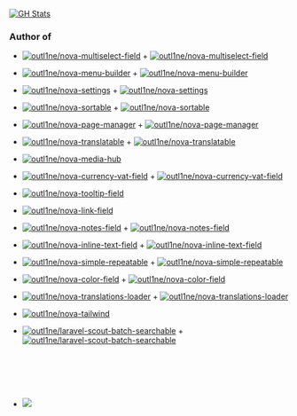 [![GH Stats](https://github-readme-stats.vercel.app/api?username=tarpsvo&show_icons=true&include_all_commits=true&count_private=true&theme=noctis_minimus&cache_seconds=3600&custom_title=outl1ne%20/%20tarpsvo&hide=stars)](https://github.com/tarpsvo)

### Author of

- [![outl1ne/nova-multiselect-field](https://img.shields.io/packagist/dt/outl1ne/nova-multiselect-field.svg?style=flat-square&label=outl1ne/nova-multiselect-field%20|%20downloads)](https://github.com/outl1ne/nova-multiselect-field) + [![outl1ne/nova-multiselect-field](https://img.shields.io/packagist/dt/optimistdigital/nova-multiselect-field.svg?style=flat-square&label=old%20namespace%20downloads)](https://github.com/outl1ne/nova-multiselect-field)

- [![outl1ne/nova-menu-builder](https://img.shields.io/packagist/dt/outl1ne/nova-menu-builder.svg?style=flat-square&label=outl1ne/nova-menu-builder%20|%20downloads)](https://github.com/outl1ne/nova-menu-builder) + [![outl1ne/nova-menu-builder](https://img.shields.io/packagist/dt/optimistdigital/nova-menu-builder.svg?style=flat-square&label=old%20namespace%20downloads)](https://github.com/outl1ne/nova-menu-builder)

- [![outl1ne/nova-settings](https://img.shields.io/packagist/dt/outl1ne/nova-settings.svg?style=flat-square&label=outl1ne/nova-settings%20|%20downloads)](https://github.com/outl1ne/nova-settings) + [![outl1ne/nova-settings](https://img.shields.io/packagist/dt/optimistdigital/nova-settings.svg?style=flat-square&label=old%20namespace%20downloads)](https://github.com/outl1ne/nova-settings)

- [![outl1ne/nova-sortable](https://img.shields.io/packagist/dt/outl1ne/nova-sortable.svg?style=flat-square&label=outl1ne/nova-sortable%20|%20downloads)](https://github.com/outl1ne/nova-sortable) + [![outl1ne/nova-sortable](https://img.shields.io/packagist/dt/optimistdigital/nova-sortable.svg?style=flat-square&label=old%20namespace%20downloads)](https://github.com/outl1ne/nova-sortable)

- [![outl1ne/nova-page-manager](https://img.shields.io/packagist/dt/outl1ne/nova-page-manager.svg?style=flat-square&label=outl1ne/nova-page-manager%20|%20downloads)](https://github.com/outl1ne/nova-page-manager) + [![outl1ne/nova-page-manager](https://img.shields.io/packagist/dt/optimistdigital/nova-page-manager.svg?style=flat-square&label=old%20namespace%20downloads)](https://github.com/outl1ne/nova-page-manager)

- [![outl1ne/nova-translatable](https://img.shields.io/packagist/dt/outl1ne/nova-translatable.svg?style=flat-square&label=outl1ne/nova-translatable%20|%20downloads)](https://github.com/outl1ne/nova-translatable) + [![outl1ne/nova-translatable](https://img.shields.io/packagist/dt/optimistdigital/nova-translatable.svg?style=flat-square&label=old%20namespace%20downloads)](https://github.com/outl1ne/nova-translatable)

- [![outl1ne/nova-media-hub](https://img.shields.io/packagist/dt/outl1ne/nova-media-hub.svg?style=flat-square&label=outl1ne/nova-media-hub%20|%20downloads)](https://github.com/outl1ne/nova-media-hub)

- [![outl1ne/nova-currency-vat-field](https://img.shields.io/packagist/dt/outl1ne/nova-currency-vat-field.svg?style=flat-square&label=outl1ne/nova-currency-vat-field%20|%20downloads)](https://github.com/outl1ne/nova-currency-vat-field) + [![outl1ne/nova-currency-vat-field](https://img.shields.io/packagist/dt/optimistdigital/nova-currency-vat-field.svg?style=flat-square&label=old%20namespace%20downloads)](https://github.com/outl1ne/nova-currency-vat-field)

- [![outl1ne/nova-tooltip-field](https://img.shields.io/packagist/dt/outl1ne/nova-tooltip-field.svg?style=flat-square&label=outl1ne/nova-tooltip-field%20|%20downloads)](https://github.com/outl1ne/nova-tooltip-field)

- [![outl1ne/nova-link-field](https://img.shields.io/packagist/dt/outl1ne/nova-link-field.svg?style=flat-square&label=outl1ne/nova-link-field%20|%20downloads)](https://github.com/outl1ne/nova-link-field)

- [![outl1ne/nova-notes-field](https://img.shields.io/packagist/dt/outl1ne/nova-notes-field.svg?style=flat-square&label=outl1ne/nova-notes-field%20|%20downloads)](https://github.com/outl1ne/nova-notes-field) + [![outl1ne/nova-notes-field](https://img.shields.io/packagist/dt/optimistdigital/nova-notes-field.svg?style=flat-square&label=old%20namespace%20downloads)](https://github.com/outl1ne/nova-notes-field)

- [![outl1ne/nova-inline-text-field](https://img.shields.io/packagist/dt/outl1ne/nova-inline-text-field.svg?style=flat-square&label=outl1ne/nova-inline-text-field%20|%20downloads)](https://github.com/outl1ne/nova-inline-text-field) + [![outl1ne/nova-inline-text-field](https://img.shields.io/packagist/dt/optimistdigital/nova-inline-text-field.svg?style=flat-square&label=old%20namespace%20downloads)](https://github.com/outl1ne/nova-inline-text-field)

- [![outl1ne/nova-simple-repeatable](https://img.shields.io/packagist/dt/outl1ne/nova-simple-repeatable.svg?style=flat-square&label=outl1ne/nova-simple-repeatable%20|%20downloads)](https://github.com/outl1ne/nova-simple-repeatable) + [![outl1ne/nova-simple-repeatable](https://img.shields.io/packagist/dt/optimistdigital/nova-simple-repeatable.svg?style=flat-square&label=old%20namespace%20downloads)](https://github.com/outl1ne/nova-simple-repeatable)

- [![outl1ne/nova-color-field](https://img.shields.io/packagist/dt/outl1ne/nova-color-field.svg?style=flat-square&label=outl1ne/nova-color-field%20|%20downloads)](https://github.com/outl1ne/nova-color-field) + [![outl1ne/nova-color-field](https://img.shields.io/packagist/dt/optimistdigital/nova-color-field.svg?style=flat-square&label=old%20namespace%20downloads)](https://github.com/outl1ne/nova-color-field)

- [![outl1ne/nova-translations-loader](https://img.shields.io/packagist/dt/outl1ne/nova-translations-loader.svg?style=flat-square&label=outl1ne/nova-translations-loader%20|%20downloads)](https://github.com/outl1ne/nova-translations-loader) + [![outl1ne/nova-translations-loader](https://img.shields.io/packagist/dt/optimistdigital/nova-translations-loader.svg?style=flat-square&label=old%20namespace%20downloads)](https://github.com/outl1ne/nova-translations-loader)

- [![outl1ne/nova-tailwind](https://img.shields.io/packagist/dt/optimistdigital/nova-tailwind.svg?style=flat-square&label=outl1ne/nova-tailwind%20|%20downloads)](https://github.com/outl1ne/nova-tailwind)

- [![outl1ne/laravel-scout-batch-searchable](https://img.shields.io/packagist/dt/outl1ne/laravel-scout-batch-searchable.svg?style=flat-square&label=outl1ne/laravel-scout-batch-searchable%20|%20downloads)](https://github.com/outl1ne/laravel-scout-batch-searchable) + [![outl1ne/laravel-scout-batch-searchable](https://img.shields.io/packagist/dt/optimistdigital/laravel-scout-batch-searchable.svg?style=flat-square&label=old%20namespace%20downloads)](https://github.com/outl1ne/laravel-scout-batch-searchable)

<br/>
<br/>
<br/>
<br/>

- ![](https://komarev.com/ghpvc/?username=tarpsvo)
